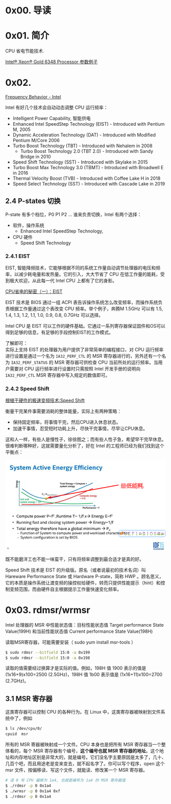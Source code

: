 # 0x00. 导读

# 0x01. 简介

CPU 省电节能技术.

[Intel® Xeon® Gold 6348 Processor 参数例子](https://www.intel.com/content/www/us/en/products/sku/212456/intel-xeon-gold-6348-processor-42m-cache-2-60-ghz/specifications.html)

# 0x02. 

[Frequency Behavior - Intel](https://en.wikichip.org/wiki/intel/frequency_behavior)

Intel 有好几个技术会自动动态调整 CPU 运行频率：

- Intelligent Power Capability, 智能供电
- Enhanced Intel SpeedStep Technology (EIST) - Introduced with Pentium M, 2005
- Dynamic Acceleration Technology (DAT) - Introduced with Modified Pentium M/Core 2006
- Turbo Boost Technology (TBT) - Introduced with Nehalem in 2008
    - Turbo Boost Technology 2.0 (TBT 2.0) - Introduced with Sandy Bridge in 2010
- Speed Shift Technology (SST) - Introduced with Skylake in 2015
- Turbo Boost Max Technology 3.0 (TBMT) - Introduced with Broadwell E in 2016
- Thermal Velocity Boost (TVB) - Introduced with Coffee Lake H in 2018
- Speed Select Technology (SST) - Introduced with Cascade Lake in 2019

## 2.4 P-states 切换

P-state 有多个档位，P0 P1 P2 ... 谁来负责切换，Intel 有两个选择：
- 软件，操作系统
    - Enhanced Intel SpeedStep Technology, 
- CPU 硬件
    - Speed Shift Technology

### 2.4.1 EIST

EIST, 智能降频技术，它能够根据不同的系统工作量自动调节处理器的电压和频率，以减少耗电量和发热量。它的引入，大大节省了 CPU 在低工作量的能耗，受到极大欢迎，从此每一代 Intel CPU 上都有了它的身影。

[CPU省电的秘密（一）：EIST](https://zhuanlan.zhihu.com/p/25675218)

EIST 技术是 BIOS 通过一组 ACPI 表告诉操作系统怎么改变频率，而操作系统负责根据工作量通过这个表改变 CPU 频率。举个例子，奔腾M 1.5GHz 可以有 1.5, 1.4, 1.3, 1.2, 1.1, 1.0, 0.9, 0.8, 0.7GHz 可以选择。

Intel CPU 是 EIST 可以工作的硬件基础。它通过一系列寄存器保证固件和OS可以得到足够的信息，有足够的手段控制EIST的工作模式。


了解即可：  
实际上支持 EIST 的处理器为用户提供了非常简单的编程接口，对 CPU 运行频率进行设置是通过一个名为 `IA32_PERF_CTL` 的 MSR 寄存器进行的，另外还有一个名为 `IA32_PERF_STATUS` 的 MSR 寄存器可供检查 CPU 当前所处的运行频率。当用户需要对 CPU 运行频率进行设置时只需按照 Intel 开发手册的说明向 `IA32_PERF_CTL` MSR 寄存器中写入规定的数值即可。


### 2.4.2 Speed Shift

[根植于硬件的极速变频技术:Speed Shift](https://zhuanlan.zhihu.com/p/30713028)

衡量干完某件事需要消耗的整体能量，实际上有两种策略：

- 保持固定频率，将事情干完，然后CPU进入休息状态。
- 加速干事情，忍受短时功耗上升，尽快干完事情，尽早让CPU休息。

这和人一样，有些人是慢性子，徐徐图之；而有些人性子急，希望早干完早休息。很难判断哪种好，这就需要量化分析了，好在 Intel 的工程师已经为我们找到这个平衡点：

![Alt text](../../pic/CPU/system_active_energy_efficiency.png)

既不能磨洋工也不能一味蛮干，只有将频率调整到最合适才是真的好。

Speed Shift 技术是 EIST 的升级版。原名（或者说最初的技术名词）叫 Hareware Performance State 或 Hardware P-state，简称 HWP 。顾名思义，它的本质是操作系统让渡变频的操控权给硬件，转而只提供性能提示（hint）和控制变频范围，而由硬件自主根据提示工作量快速变化频率。

# 0x03. rdmsr/wrmsr

Intel 处理器的 MSR 中性能状态值：目标性能状态值 Target performance State Value(199H) 和当前性能状态值 Current performance State Value(198H)

读取MSR寄存器，可能需要安装（ sudo yum install msr-tools ）
```bash
$ sudo rdmsr --bitfield 15:0 -a 0x199
$ sudo rdmsr --bitfield 15:0 -a 0x198
```

读取的值需要经过换算才是实际的值。例如，198H 值 1900 表示的值是 (1x16+9)x100=2500 (2.5GHz)，198H 值 1b00 表示值是 (1x16+11)x100=2700 (2.7GHz)。

## 3.1 MSR 寄存器

这类寄存器可以控制 CPU 的各种行为。在 Linux 中，这类寄存器被映射到文件系统中了，例如
```bash
$ ls /dev/cpu/0/
cpuid  msr
```

所有的 MSR 寄器被映射成一个文件。CPU 本身也是把所有 MSR 寄存器当一个整体看的，每个 MSR 寄存器有个编号，**这个编号也就 MSR 寄存器的地址**。这个地址和内存地址区别是非常大的，就是编号。它们没名字主要原因是太多了，几十、几百个吧，而且用途老是变来变去，就不起名字了。你可以写个程序，open 这个 msr 文件，按偏移读、写这个文件，就能读、修改某一个 MSR 寄存器。
```bash
# 读 0 号 CPU 偏移为 1a4, 也就是编号为 1a4 的 MSR 寄存器值
$ ./rdmsr -p 0 0x1a4
$ ./wrmsr -p 0 0x1a4 0xf
$ ./rdmsr -p 0 0x1a4
```